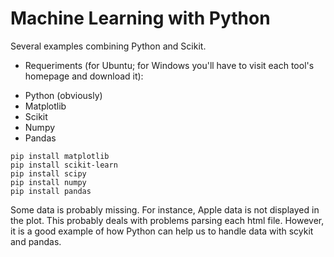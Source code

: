 # Machine Learning with Python

Several examples combining Python and Scikit.

* Requeriments (for Ubuntu; for Windows you'll have to visit each tool's homepage and download it):
 - Python (obviously)
 - Matplotlib
 - Scikit
 - Numpy
 - Pandas
```
pip install matplotlib
pip install scikit-learn
pip install scipy
pip install numpy
pip install pandas
```

Some data is probably missing. For instance, Apple data is not displayed in the plot. This probably deals with problems parsing each html file. However, it is a good example of how Python can help us to handle data with scykit and pandas.
